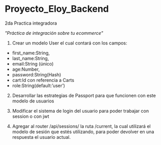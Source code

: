 
# Proyecto_Eloy_Backend

2da Practica integradora


*"Práctica de integración sobre tu ecommerce"*

 

 1.  Crear un modelo User el cual contará con los campos:
 - first_name:String,
 - last_name:String,
 - email:String (único)
- age:Number,
- password:String(Hash)
- cart:Id con referencia a Carts
- role:String(default:’user’)
 2. Desarrollar las estrategias de Passport para que funcionen con este modelo de usuarios
 
 3. Modificar el sistema de login del usuario para poder trabajar con session o con jwt
 
 4. Agregar al router /api/sessions/ la ruta /current, la cual utilizará el modelo de sesión que estés utilizando, para poder devolver en una respuesta el usuario actual.
 
 
